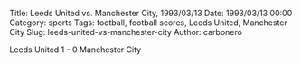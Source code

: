 Title: Leeds United vs. Manchester City, 1993/03/13
Date: 1993/03/13 00:00
Category: sports
Tags: football, football scores, Leeds United, Manchester City
Slug: leeds-united-vs-manchester-city
Author: carbonero


Leeds United 1 - 0 Manchester City
